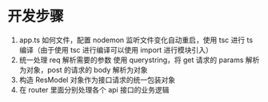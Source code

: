 ---
---

# 开发步骤

1. app.ts 如何文件，配置 nodemon 监听文件变化自动重启，使用 tsc 进行 ts 编译（由于使用 tsc 进行编译可以使用 import 进行模块引入）
2. 统一处理 req 解析需要的参数 使用 querystring，将 get 请求的 params 解析为对象，post 的请求的 body 解析为对象
3. 构造 ResModel 对象作为接口请求的统一包装对象
4. 在 router 里面分别处理各个 api 接口的业务逻辑
